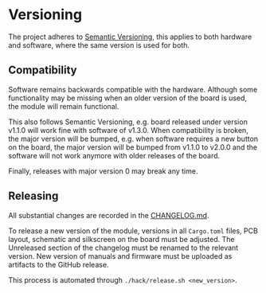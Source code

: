 # Versioning

The project adheres to [Semantic Versioning](https://semver.org/), this applies
to both hardware and software, where the same version is used for both.

## Compatibility

Software remains backwards compatible with the hardware. Although some
functionality may be missing when an older version of the board is used, the
module will remain functional.

This also follows Semantic Versioning, e.g. board released under version v1.1.0
will work fine with software of v1.3.0. When compatibility is broken, the major
version will be bumped, e.g. when software requires a new button on the board,
the major version will be bumped from v1.1.0 to v2.0.0 and the software will not
work anymore with older releases of the board.

Finally, releases with major version 0 may break any time.

## Releasing

All substantial changes are recorded in the [CHANGELOG.md](CHANGELOG.md).

To release a new version of the module, versions in all `Cargo.toml` files, PCB
layout, schematic and silkscreen on the board must be adjusted. The Unreleased
section of the changelog must be renamed to the relevant version. New version of
manuals and firmware must be uploaded as artifacts to the GitHub release.

This process is automated through `./hack/release.sh <new_version>`.
